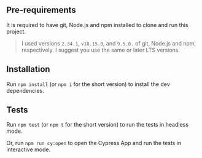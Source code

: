 ## Pre-requirements

It is required to have git, Node.js and npm installed to clone and run this project.

> I used versions `2.34.1`, `v18.15.0`, and `9.5.0.` of git, Node.js and npm, respectively. I suggest you use the same or later LTS versions.

## Installation

Run `npm install` (or `npm i` for the short version) to install the dev dependencies.

## Tests

Run `npm test` (or `npm t` for the short version) to run the tests in headless mode.

Or, run `npm run cy:open` to open the Cypress App and run the tests in interactive mode.
